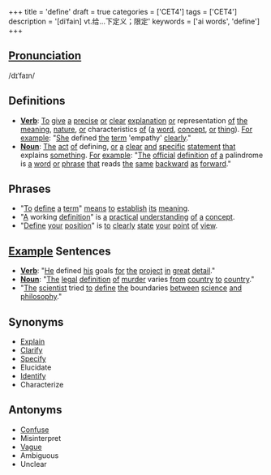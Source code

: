 +++
title = 'define'
draft = true
categories = ['CET4']
tags = ['CET4']
description = '[diˈfain] vt.给…下定义；限定'
keywords = ['ai words', 'define']
+++

## [Pronunciation](/post/pronunciation/)
/dɪˈfaɪn/

## Definitions
- **[Verb](/post/verb/)**: [To](/post/to/) [give](/post/give/) [a](/post/a/) [precise](/post/precise/) [or](/post/or/) [clear](/post/clear/) [explanation](/post/explanation/) [or](/post/or/) representation [of](/post/of/) [the](/post/the/) [meaning](/post/meaning/), [nature](/post/nature/), [or](/post/or/) characteristics [of](/post/of/) ([a](/post/a/) [word](/post/word/), [concept](/post/concept/), [or](/post/or/) [thing](/post/thing/)). [For](/post/for/) [example](/post/example/): "[She](/post/she/) defined [the](/post/the/) [term](/post/term/) 'empathy' [clearly](/post/clearly/)."
- **[Noun](/post/noun/)**: [The](/post/the/) [act](/post/act/) [of](/post/of/) defining, [or](/post/or/) [a](/post/a/) [clear](/post/clear/) [and](/post/and/) [specific](/post/specific/) [statement](/post/statement/) [that](/post/that/) explains [something](/post/something/). [For](/post/for/) [example](/post/example/): "[The](/post/the/) [official](/post/official/) [definition](/post/definition/) [of](/post/of/) [a](/post/a/) palindrome is [a](/post/a/) [word](/post/word/) [or](/post/or/) [phrase](/post/phrase/) [that](/post/that/) reads [the](/post/the/) [same](/post/same/) [backward](/post/backward/) [as](/post/as/) [forward](/post/forward/)."

## Phrases
- "[To](/post/to/) [define](/post/define/) [a](/post/a/) [term](/post/term/)" [means](/post/means/) [to](/post/to/) [establish](/post/establish/) [its](/post/its/) [meaning](/post/meaning/).
- "[A](/post/a/) working [definition](/post/definition/)" is [a](/post/a/) [practical](/post/practical/) [understanding](/post/understanding/) [of](/post/of/) [a](/post/a/) [concept](/post/concept/).
- "[Define](/post/define/) [your](/post/your/) [position](/post/position/)" is [to](/post/to/) [clearly](/post/clearly/) [state](/post/state/) [your](/post/your/) [point](/post/point/) [of](/post/of/) [view](/post/view/).

## [Example](/post/example/) Sentences
- **[Verb](/post/verb/)**: "[He](/post/he/) defined [his](/post/his/) goals [for](/post/for/) [the](/post/the/) [project](/post/project/) [in](/post/in/) [great](/post/great/) [detail](/post/detail/)."
- **[Noun](/post/noun/)**: "[The](/post/the/) [legal](/post/legal/) [definition](/post/definition/) [of](/post/of/) [murder](/post/murder/) varies [from](/post/from/) [country](/post/country/) [to](/post/to/) [country](/post/country/)."
- "[The](/post/the/) [scientist](/post/scientist/) tried [to](/post/to/) [define](/post/define/) [the](/post/the/) boundaries [between](/post/between/) [science](/post/science/) [and](/post/and/) [philosophy](/post/philosophy/)."

## Synonyms
- [Explain](/post/explain/)
- [Clarify](/post/clarify/)
- [Specify](/post/specify/)
- Elucidate
- [Identify](/post/identify/)
- Characterize

## Antonyms
- [Confuse](/post/confuse/)
- Misinterpret
- [Vague](/post/vague/)
- Ambiguous
- Unclear
